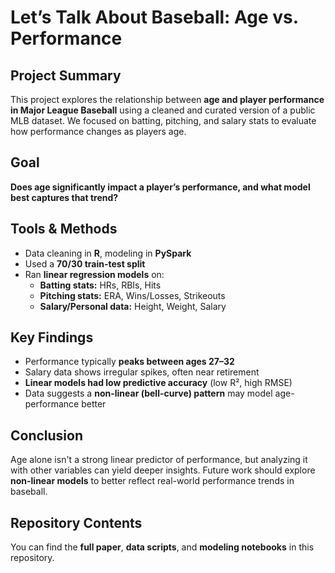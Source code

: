 # Let’s Talk About Baseball: Age vs. Performance


## Project Summary

This project explores the relationship between **age and player performance in Major League Baseball** using a cleaned and curated version of a public MLB dataset. We focused on batting, pitching, and salary stats to evaluate how performance changes as players age.

## Goal

**Does age significantly impact a player’s performance, and what model best captures that trend?**

## Tools & Methods

- Data cleaning in **R**, modeling in **PySpark**
- Used a **70/30 train-test split**
- Ran **linear regression models** on:
  - **Batting stats:** HRs, RBIs, Hits  
  - **Pitching stats:** ERA, Wins/Losses, Strikeouts  
  - **Salary/Personal data:** Height, Weight, Salary

## Key Findings

- Performance typically **peaks between ages 27–32**
- Salary data shows irregular spikes, often near retirement
- **Linear models had low predictive accuracy** (low R², high RMSE)
- Data suggests a **non-linear (bell-curve) pattern** may model age-performance better

## Conclusion

Age alone isn't a strong linear predictor of performance, but analyzing it with other variables can yield deeper insights. Future work should explore **non-linear models** to better reflect real-world performance trends in baseball.

## Repository Contents

You can find the **full paper**, **data scripts**, and **modeling notebooks** in this repository.